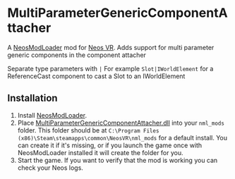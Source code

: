 ﻿# MultiParameterGenericComponentAttacher

A [NeosModLoader](https://github.com/neos-modding-group/NeosModLoader) mod for [Neos VR](https://neos.com/). Adds support for multi parameter generic components in the component attacher

Separate type parameters with `|`
For example `Slot|IWorldElement` for a ReferenceCast component to cast a Slot to an IWorldElement

## Installation
1. Install [NeosModLoader](https://github.com/neos-modding-group/NeosModLoader).
1. Place [MultiParameterGenericComponentAttacher.dll](https://github.com/badhaloninja/MultiParameterGenericComponentAttacher/releases/latest/download/MultiParameterGenericComponentAttacher.dll) into your `nml_mods` folder. This folder should be at `C:\Program Files (x86)\Steam\steamapps\common\NeosVR\nml_mods` for a default install. You can create it if it's missing, or if you launch the game once with NeosModLoader installed it will create the folder for you.
1. Start the game. If you want to verify that the mod is working you can check your Neos logs.
